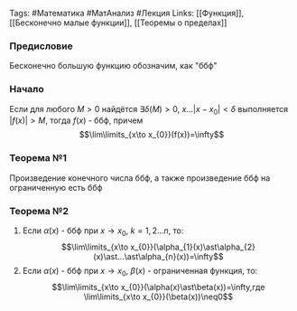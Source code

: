 Tags: #Математика #МатАнализ #Лекция 
Links: [[Функция]], [[Бесконечно малые функции]], [[Теоремы о пределах]]
### Предисловие
Бесконечно большую функцию обозначим, как "ббф"
### Начало
Если для любого $M>0$ найдётся $\exists\delta(M)>0$, $x...|x-x_{0}|<\delta$ выполняется $|f(x)|>M$, тогда $f(x)$ - ббф, причем $$\lim\limits_{x\to x_{0}}(f(x))=\infty$$
### Теорема №1
Произведение конечного числа ббф, а также произведение ббф на ограниченную есть ббф
### Теорема №2
1) Если $\alpha(x)$ - ббф при $x\to x_{0}$, $k=1,2...n$, то: $$\lim\limits_{x\to x_{0}}(\alpha_{1}(x)\ast\alpha_{2}(x)\ast...\ast\alpha_{n}(x))=\infty$$
2) Если $\alpha(x)$ - ббф при $x\to x_{0}$, $\beta(x)$ - ограниченная функция, то: $$\lim\limits_{x\to x_{0}}(\alpha(x)\ast\beta(x))=\infty,где \lim\limits_{x\to x_{0}}(\beta(x))\neq0$$
